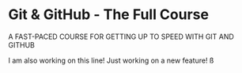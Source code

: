 # Git & GitHub - The Full Course

A FAST-PACED COURSE FOR GETTING UP TO SPEED WITH GIT AND GITHUB

I am also working on this line!
Just working on a new feature!
ß